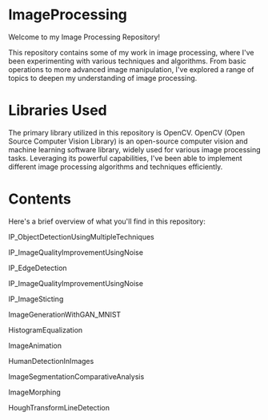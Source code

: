 # ImageProcessing
Welcome to my Image Processing Repository!

This repository contains some of my work in image processing, where I've been experimenting with various techniques and algorithms. From basic operations to more advanced image manipulation, I've explored a range of topics to deepen my understanding of image processing. 

# Libraries Used

The primary library utilized in this repository is OpenCV. OpenCV (Open Source Computer Vision Library) is an open-source computer vision and machine learning software library, widely used for various image processing tasks. Leveraging its powerful capabilities, I've been able to implement different image processing algorithms and techniques efficiently.

# Contents

Here's a brief overview of what you'll find in this repository:

IP_ObjectDetectionUsingMultipleTechniques

IP_ImageQualityImprovementUsingNoise

IP_EdgeDetection

IP_ImageQualityImprovementUsingNoise

IP_ImageSticting

ImageGenerationWithGAN_MNIST

HistogramEqualization

ImageAnimation

HumanDetectionInImages

ImageSegmentationComparativeAnalysis

ImageMorphing 

HoughTransformLineDetection
